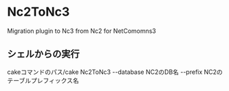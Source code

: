 Nc2ToNc3
==============

Migration plugin to Nc3 from Nc2 for NetComomns3

## シェルからの実行
cakeコマンドのパス/cake Nc2ToNc3 --database NC2のDB名 --prefix NC2のテーブルプレフィックス名